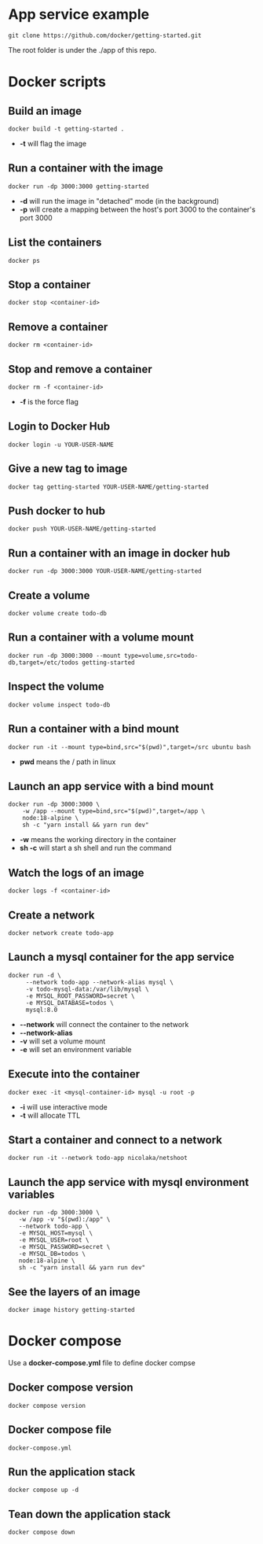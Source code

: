 # App service example
```
git clone https://github.com/docker/getting-started.git
```
The root folder is under the ./app of this repo.

# Docker scripts
## Build an image
```
docker build -t getting-started .
```
* **-t** will flag the image

## Run a container with the image
```
docker run -dp 3000:3000 getting-started
```
* **-d** will run the image in "detached" mode (in the background)
* **-p** will create a mapping between the host's port 3000 to the container's port 3000

## List the containers
```
docker ps
```

## Stop a container
```
docker stop <container-id>
```

## Remove a container
```
docker rm <container-id>
```

## Stop and remove a container
```
docker rm -f <container-id>
```
* **-f** is the force flag

## Login to Docker Hub
```
docker login -u YOUR-USER-NAME
```

## Give a new tag to image
```
docker tag getting-started YOUR-USER-NAME/getting-started
```

## Push docker to hub
```
docker push YOUR-USER-NAME/getting-started
```

## Run a container with an image in docker hub
```
docker run -dp 3000:3000 YOUR-USER-NAME/getting-started
```

## Create a volume
```
docker volume create todo-db
```

## Run a container with a volume mount
```
docker run -dp 3000:3000 --mount type=volume,src=todo-db,target=/etc/todos getting-started
```

## Inspect the volume
```
docker volume inspect todo-db
```

## Run a container with a bind mount
```
docker run -it --mount type=bind,src="$(pwd)",target=/src ubuntu bash
```
* **pwd** means the / path in linux

## Launch an app service with a bind mount
```
docker run -dp 3000:3000 \
    -w /app --mount type=bind,src="$(pwd)",target=/app \
    node:18-alpine \
    sh -c "yarn install && yarn run dev"
```
* **-w** means the working directory in the container
* **sh -c** will start a sh shell and run the command

## Watch the logs of an image
```
docker logs -f <container-id>
```

## Create a network
```
docker network create todo-app
```

## Launch a mysql container for the app service 
```
docker run -d \
     --network todo-app --network-alias mysql \
     -v todo-mysql-data:/var/lib/mysql \
     -e MYSQL_ROOT_PASSWORD=secret \
     -e MYSQL_DATABASE=todos \
     mysql:8.0
```
* **--network** will connect the container to the network
* **--network-alias** 
* **-v** will set a volume mount
* **-e** will set an environment variable

## Execute into the container
```
docker exec -it <mysql-container-id> mysql -u root -p
```
* **-i** will use interactive mode
* **-t** will allocate TTL

## Start a container and connect to a network
```
docker run -it --network todo-app nicolaka/netshoot
```

## Launch the app service with mysql environment variables
```
docker run -dp 3000:3000 \
   -w /app -v "$(pwd):/app" \
   --network todo-app \
   -e MYSQL_HOST=mysql \
   -e MYSQL_USER=root \
   -e MYSQL_PASSWORD=secret \
   -e MYSQL_DB=todos \
   node:18-alpine \
   sh -c "yarn install && yarn run dev"
```

## See the layers of an image
```
docker image history getting-started
```

# Docker compose
Use a **docker-compose.yml** file to define docker compse

## Docker compose version
```
docker compose version
```

## Docker compose file
```
docker-compose.yml
```

## Run the application stack
```
docker compose up -d
```

## Tean down the application stack
```
docker compose down
```

